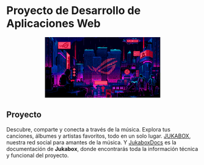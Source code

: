# Proyecto de Desarrollo de Aplicaciones Web

<div align=center>
    <img src="../extras/cyberpunk2.gif" alt="cyber" width="60%">
</div>

## Proyecto
Descubre, comparte y conecta a través de la música. Explora tus canciones, álbumes y artistas favoritos, todo en un solo lugar. [JUKABOX](https://github.com/Chugani05-JesusLugo2002/Jukabox.git), nuestra red social para amantes de la música.
Y [JukaboxDocs](https://github.com/Chugani05-JesusLugo2002/JukaboxDocs.git) es la documentación de **Jukabox**, donde encontrarás toda la información técnica y funcional del proyecto.
